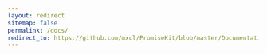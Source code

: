 ```yaml
---
layout: redirect
sitemap: false
permalink: /docs/
redirect_to: https://github.com/mxcl/PromiseKit/blob/master/Documentation/README.md
---
```

